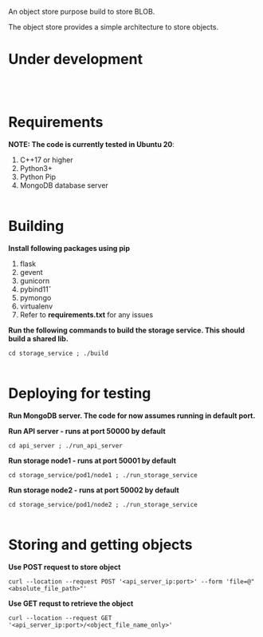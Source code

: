 An object store purpose build to store BLOB.

The object store provides a simple architecture to store objects.

# Under development 

<br/><br/>
# Requirements
**NOTE: The code is currently tested in Ubuntu 20**:
1. C++17 or higher
2. Python3+
3. Python Pip
4. MongoDB database server
<br/><br/>
# Building
**Install following packages using pip**
1. flask
2. gevent
3. gunicorn
4. pybind11̌
5. pymongo
6. virtualenv
7. Refer to **requirements.txt** for any issues

**Run the following commands to build the storage service. This should build a shared lib.**

```cd storage_service ; ./build```
<br/><br/>
# Deploying for testing

**Run MongoDB server. The code for now assumes running in default port.**

**Run API server - runs at port 50000 by default**

```cd api_server ; ./run_api_server```

**Run storage node1 - runs at port 50001 by default**

```cd storage_service/pod1/node1 ; ./run_storage_service```

**Run storage node2 - runs at port 50002 by default**

```cd storage_service/pod1/node2 ; ./run_storage_service```
<br/><br/>
# Storing and getting objects
**Use POST request to store object**

```curl --location --request POST '<api_server_ip:port>' --form 'file=@"<absolute_file_path>"'```

**Use GET requst to retrieve the object**

```curl --location --request GET '<api_server_ip:port>/<object_file_name_only>'```



